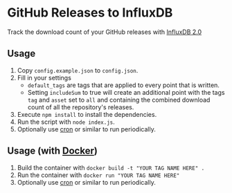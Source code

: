 # GitHub Releases to InfluxDB

Track the download count of your GitHub releases with [InfluxDB 2.0](https://www.influxdata.com/products/influxdb/)

## Usage

1. Copy `config.example.json` to `config.json`.
2. Fill in your settings
    - `default_tags` are tags that are applied to every point that is written.
    - Setting `includeSum` to true will create an additional point with the tags `tag` and `asset` set to `all` and containing the combined download count of all the repository's releases.
3. Execute `npm install` to install the dependencies.
4. Run the script with `node index.js`.
5. Optionally use [cron](https://en.wikipedia.org/wiki/Cron) or similar to run periodically.

## Usage (with [Docker](https://www.docker.com/))

1. Build the container with `docker build -t "YOUR TAG NAME HERE" .`
2. Run the container with `docker run "YOUR TAG NAME HERE"`
3. Optionally use [cron](https://en.wikipedia.org/wiki/Cron) or similar to run periodically.
